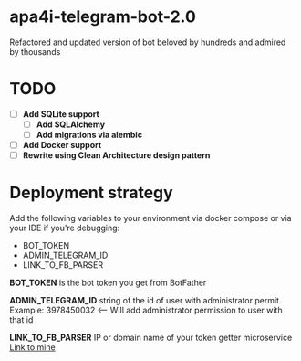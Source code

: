 # apa4i-telegram-bot-2.0
Refactored and updated version of bot beloved by hundreds and admired by thousands

# TODO
- [ ] **Add SQLite support**
    - [ ] **Add SQLAlchemy**
    - [ ] **Add migrations via alembic**
- [ ] **Add Docker support**
- [ ] **Rewrite using Clean Architecture design pattern**

# Deployment strategy
Add the following variables to your environment via docker compose or via your IDE if you're debugging:
- BOT_TOKEN
- ADMIN_TELEGRAM_ID
- LINK_TO_FB_PARSER

**BOT_TOKEN** is the bot token you get from BotFather

**ADMIN_TELEGRAM_ID** string of the id of user with administrator permit. 
Example: 3978450032 <-- Will add administrator permission to user with that id 

**LINK_TO_FB_PARSER** IP or domain name of your token getter microservice [Link to mine](https://github.com/admin-313/fb-cookies-microservice)